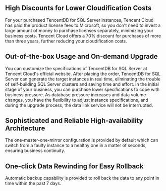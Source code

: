 ﻿## High Discounts for Lower Cloudification Costs
For your purchased TencentDB for SQL Server instances, Tencent Cloud has paid the product license fees to Microsoft, so you don't need to invest a large amount of money to purchase licenses separately, minimizing your business costs. Tencent Cloud offers a 70% discount for purchases of more than three years, further reducing your cloudification costs.

## Out-of-the-box Usage and On-demand Upgrade
You can customize the specifications of TencentDB for SQL Server at Tencent Cloud's official website. After placing the order, TencentDB for SQL Server can generate the target instances in real time, eliminating the trouble of self-building SQL Server clusters and saving time and effort. In the initial stage of your business, you can purchase lower specifications to cope with business pressure. As database pressure increases and data volume changes, you have the flexibility to adjust instance specifications, and during the upgrade process, the data link service will not be interrupted.

## Sophisticated and Reliable High-availability Architecture
The one-master-one-mirror configuration is provided by default which can switch from a faulty instance to a healthy one in a matter of seconds, ensuring business continuity.

## One-click Data Rewinding for Easy Rollback
Automatic backup capability is provided to roll back the data to any point in time within the past 7 days.
